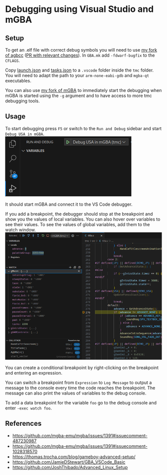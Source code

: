 # Debugging using Visual Studio and mGBA

## Setup

To get an .elf file with correct debug symbols you will need to use [my fork of agbcc](https://github.com/octorock/agbcc/tree/dwarf-bugfix) ([PR with relevant changes](https://github.com/pret/agbcc/pull/49)). In `GBA.mk` add `-fdwarf-bugfix` to the `CFLAGS`.

Copy [launch.json](./launch.json) and [tasks.json](./tasks.json) to a `.vscode` folder inside the `tmc` folder. You will need to adapt the path to your `arm-none-eabi-gdb` and `mgba-qt` executables.

You can also use [my fork of mGBA](https://github.com/octorock/mgba/tree/tmc) to immediately start the debugging when mGBA is started using the `-g` argument and to have access to more tmc debugging tools.


## Usage
To start debugging press `F5` or switch to the `Run and Debug` sidebar and start `Debug USA in mGBA`.
![Run and Debug sidebar](sidebar.png)

It should start mGBA and connect it to the VS Code debugger.

If you add a breakpoint, the debugger should stop at the breakpoint and show you the values of local variables. You can also hover over variables to see their values. To see the values of global variables, add them to the watch window.
![Debugger stopped at a breakpoint](breakpoint.png)

You can create a conditional breakpoint by right-clicking on the breakpoint and entering an expression.

You can switch a breakpoint from `Expression` to `Log Message` to output a message to the console every time the code reaches the breakpoint. The message can also print the values of variables to the debug console.

To add a data breakpoint for the variable `foo` go to the debug console and enter `-exec watch foo`.



## References

- https://github.com/mgba-emu/mgba/issues/1391#issuecomment-487230987
- https://github.com/mgba-emu/mgba/issues/1391#issuecomment-1028318570
- https://thomas.trocha.com/blog/gameboy-advanced-setup/
- https://github.com/JamieDStewart/GBA_VSCode_Basic
- https://github.com/JoshThibado/Advanced_Linux_Setup
